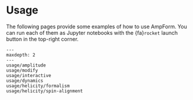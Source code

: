 # Usage

The following pages provide some examples of how to use AmpForm. You can run
each of them as Jupyter notebooks with the {fa}`rocket` launch button in the
top-right corner.

```{toctree}
---
maxdepth: 2
---
usage/amplitude
usage/modify
usage/interactive
usage/dynamics
usage/helicity/formalism
usage/helicity/spin-alignment
```
